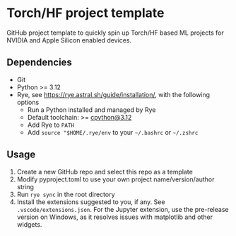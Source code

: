 # Torch/HF project template

GitHub project template to quickly spin up Torch/HF based ML projects for NVIDIA and Apple Silicon enabled devices.

## Dependencies

- Git
- Python >= 3.12
- Rye, see https://rye.astral.sh/guide/installation/, with the following options
  - Run a Python installed and managed by Rye
  - Default toolchain: >= cpython@3.12
  - Add Rye to `PATH`
  - Add `source "$HOME/.rye/env` to your `~/.bashrc` or `~/.zshrc`

## Usage

1. Create a new GitHub repo and select this repo as a template
2. Modify pyproject.toml to use your own project name/version/author string
3. Run `rye sync` in the root directory
4. Install the extensions suggested to you, if any. See `.vscode/extensions.json`. For the Jupyter extension, use the pre-release version on Windows, as it resolves issues with matplotlib and other widgets.
